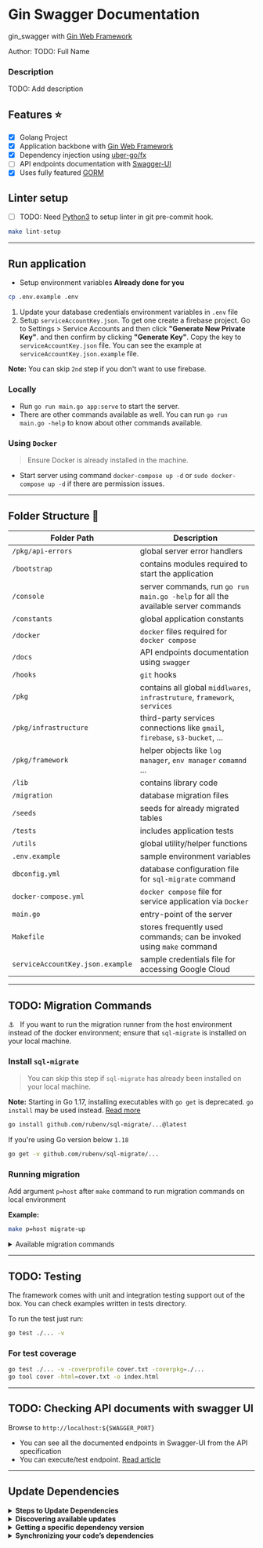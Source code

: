 # Gin Swagger Documentation

gin_swagger with [Gin Web Framework](https://github.com/gin-gonic/gin)

Author: TODO: Full Name <email>

### Description
TODO: Add description

## Features :star:

- [x] Golang Project
- [x] Application backbone with [Gin Web Framework](https://github.com/gin-gonic/gin)
- [x] Dependency injection using [uber-go/fx](https://pkg.go.dev/go.uber.org/fx)
- [ ] API endpoints documentation with [Swagger-UI](https://swagger.io/tools/swagger-ui/download/)
- [x] Uses fully featured [GORM](https://gorm.io/index.html)

## Linter setup

- [ ] TODO: Need [Python3](https://www.python.org/) to setup linter in git pre-commit hook.

```zsh
make lint-setup
```

---

## Run application

-   Setup environment variables **Already done for you**

```zsh
cp .env.example .env
```

1. Update your database credentials environment variables in `.env` file
2. Setup `serviceAccountKey.json`. To get one create a firebase project. Go to Settings > Service Accounts and then click **"Generate New Private Key"**. and then confirm by clicking **"Generate Key"**.
Copy the key to `serviceAccountKey.json` file. You can see the example at `serviceAccountKey.json.example` file. 

**Note:** You can skip `2nd` step if you don't want to use firebase.

### Locally

-   Run `go run main.go app:serve` to start the server.
-   There are other commands available as well. You can run `go run main.go -help` to know about other commands available.

### Using `Docker`

> Ensure Docker is already installed in the machine.

-   Start server using command `docker-compose up -d` or `sudo docker-compose up -d` if there are permission issues.

---

## Folder Structure :file_folder:

| Folder Path                      | Description                                                                       |
|----------------------------------|-----------------------------------------------------------------------------------|
| `/pkg/api-errors`                | global server error handlers                                                      |
| `/bootstrap`                     | contains modules required to start the application                                |
| `/console`                       | server commands, run `go run main.go -help` for all the available server commands |
| `/constants`                     | global application constants                                                      |
| `/docker`                        | `docker` files required for `docker compose`                                      |
| `/docs`                          | API endpoints documentation using `swagger`                                       |
| `/hooks`                         | `git` hooks                                                                       |
| `/pkg`                           | contains all global `middlwares`, `infrastruture`, `framework`, `services`        |
| `/pkg/infrastructure`            | third-party services connections like `gmail`, `firebase`, `s3-bucket`, ...       |
| `/pkg/framework`                 | helper objects like `log manager`, `env manager` `comamnd` ...                    |
| `/lib`                           | contains library code                                                             |
| `/migration`                     | database migration files                                                          |
| `/seeds`                         | seeds for already migrated tables                                                 |
| `/tests`                         | includes application tests                                                        |
| `/utils`                         | global utility/helper functions                                                   |
| `.env.example`                   | sample environment variables                                                      |
| `dbconfig.yml`                   | database configuration file for `sql-migrate` command                             |
| `docker-compose.yml`             | `docker compose` file for service application via `Docker`                        |
| `main.go`                        | entry-point of the server                                                         |
| `Makefile`                       | stores frequently used commands; can be invoked using `make` command              |
| `serviceAccountKey.json.example` | sample credentials file for accessing Google Cloud                                |

---

## TODO: Migration Commands 

⚓️ &nbsp; If you want to run the migration runner from the host environment instead of the docker environment; ensure that `sql-migrate` is installed on your local machine.

### Install `sql-migrate`

> You can skip this step if `sql-migrate` has already been installed on your local machine.

**Note:** Starting in Go 1.17, installing executables with `go get` is deprecated. `go install` may be used instead. [Read more](https://go.dev/doc/go-get-install-deprecation)

```zsh
go install github.com/rubenv/sql-migrate/...@latest
```

If you're using Go version below `1.18`

```zsh
go get -v github.com/rubenv/sql-migrate/...
```

### Running migration

Add argument `p=host` after `make` command to run migration commands on local environment

<b>Example:</b>

```zsh
make p=host migrate-up
```

<details>
    <summary>Available migration commands</summary>

| Command               | Desc                                                       |
| --------------------- | ---------------------------------------------------------- |
| `make migrate-status` | Show migration status                                      |
| `make migrate-up`     | Migrates the database to the most recent version available |
| `make migrate-down`   | Undo a database migration                                  |
| `make redo`           | Reapply the last migration                                 |
| `make create`         | Create new migration file                                  |

</details>

---

## TODO: Testing

The framework comes with unit and integration testing support out of the box. You can check examples written in tests directory.

To run the test just run:

```zsh
go test ./... -v
```

### For test coverage

```zsh
go test ./... -v -coverprofile cover.txt -coverpkg=./...
go tool cover -html=cover.txt -o index.html
```

---

## TODO: Checking API documents with swagger UI

Browse to `http://localhost:${SWAGGER_PORT}`

-   You can see all the documented endpoints in Swagger-UI from the API specification
-   You can execute/test endpoint. [Read article](https://medium.com/wesionary-team/swagger-ui-on-docker-for-testing-rest-apis-5b3d5fcdee7)

---

## Update Dependencies

<details>
    <summary><b>Steps to Update Dependencies</b></summary>
    
1. `go get -u`
2. Remove all the dependencies packages that has `// indirect` from the modules
3. `go mod tidy`
</details>

<details>
    <summary><b>Discovering available updates</b></summary>
    
List all of the modules that are dependencies of your current module, along with the latest version available for each:
```zsh 
go list -m -u all
```

Display the latest version available for a specific module:

```zsh
go list -m -u example.com/theirmodule
```

<b>Example:</b>

```zsh
go list -m -u cloud.google.com/go/firestore
cloud.google.com/go/firestore v1.2.0 [v1.6.1]
```

</details>

<details>
    <summary><b>Getting a specific dependency version</b></summary>
    
To get a specific numbered version, append the module path with an `@` sign followed by the `version` you want:

```zsh
go get example.com/theirmodule@v1.3.4
```

To get the latest version, append the module path with @latest:

```zsh
go get example.com/theirmodule@latest
```

</details>

<details>
    <summary><b>Synchronizing your code’s dependencies</b></summary>
 
```zsh
go mod tidy
```
</details>
